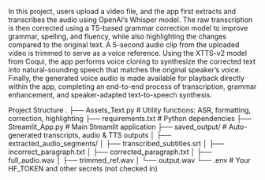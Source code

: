 In this project, users upload a video file, and the app first extracts and transcribes the audio using OpenAI’s Whisper model. The raw transcription is then corrected using a T5-based grammar correction model to improve grammar, spelling, and fluency, while also highlighting the changes compared to the original text. A 5-second audio clip from the uploaded video is trimmed to serve as a voice reference. Using the XTTS-v2 model from Coqui, the app performs voice cloning to synthesize the corrected text into natural-sounding speech that matches the original speaker’s voice. Finally, the generated voice audio is made available for playback directly within the app, completing an end-to-end process of transcription, grammar enhancement, and speaker-adapted text-to-speech synthesis.


Project Structure
.
├── Assets_Text.py           # Utility functions: ASR, formatting, correction, highlighting
├── requirements.txt         # Python dependencies
├── Streamlit_App.py         # Main Streamlit application
├── saved_output/            # Auto-generated transcripts, audio & TTS outputs
│   ├── extracted_audio_segments/
│   ├── transcribed_subtitles.srt
│   ├── incorrect_paragraph.txt
│   ├── corrected_paragraph.txt
│   ├── full_audio.wav
│   ├── trimmed_ref.wav
│   └── output.wav
└── .env                     # Your HF_TOKEN and other secrets (not checked in)
